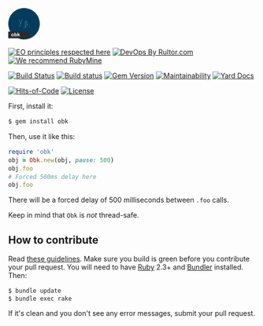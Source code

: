 <img src="/logo.svg" width="64px" height="64px"/>

[![EO principles respected here](https://www.elegantobjects.org/badge.svg)](https://www.elegantobjects.org)
[![DevOps By Rultor.com](http://www.rultor.com/b/yegor256/obk)](http://www.rultor.com/p/yegor256/obk)
[![We recommend RubyMine](https://www.elegantobjects.org/rubymine.svg)](https://www.jetbrains.com/ruby/)

[![Build Status](https://travis-ci.org/yegor256/obk.svg)](https://travis-ci.org/yegor256/obk)
[![Build status](https://ci.appveyor.com/api/projects/status/pexc3cg49m75c0r6?svg=true)](https://ci.appveyor.com/project/yegor256/obk)
[![Gem Version](https://badge.fury.io/rb/obk.svg)](http://badge.fury.io/rb/obk)
[![Maintainability](https://api.codeclimate.com/v1/badges/51b007d0eb24ceeeca94/maintainability)](https://codeclimate.com/github/yegor256/obk/maintainability)
[![Yard Docs](http://img.shields.io/badge/yard-docs-blue.svg)](http://rubydoc.info/github/yegor256/obk/master/frames)

[![Hits-of-Code](https://hitsofcode.com/github/yegor256/obk)](https://hitsofcode.com/view/github/yegor256/obk)
[![License](https://img.shields.io/badge/license-MIT-green.svg)](https://github.com/yegor256/obk/blob/master/LICENSE.txt)

First, install it:

```bash
$ gem install obk
```

Then, use it like this:

```ruby
require 'obk'
obj = Obk.new(obj, pause: 500)
obj.foo
# Forced 500ms delay here
obj.foo
```

There will be a forced delay of 500 milliseconds between `.foo` calls.

Keep in mind that `Obk` is _not_ thread-safe.

## How to contribute

Read [these guidelines](https://www.yegor256.com/2014/04/15/github-guidelines.html).
Make sure you build is green before you contribute
your pull request. You will need to have [Ruby](https://www.ruby-lang.org/en/) 2.3+ and
[Bundler](https://bundler.io/) installed. Then:

```
$ bundle update
$ bundle exec rake
```

If it's clean and you don't see any error messages, submit your pull request.
